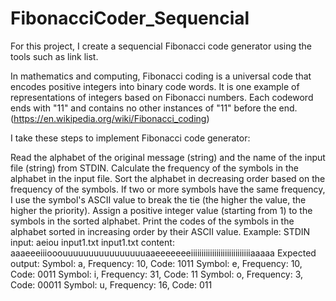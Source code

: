 # FibonacciCoder_Sequencial
For this project, I create a sequencial Fibonacci code generator using the tools such as link list.

In mathematics and computing, Fibonacci coding is a universal code that encodes positive integers into binary code words. It is one example of representations of integers based on Fibonacci numbers. Each codeword ends with "11" and contains no other instances of "11" before the end. (https://en.wikipedia.org/wiki/Fibonacci_coding)

I take these steps to implement Fibonacci code generator:

Read the alphabet of the original message (string) and the name of the input file (string) from STDIN.
Calculate the frequency of the symbols in the alphabet in the input file. 
Sort the alphabet in decreasing order based on the frequency of the symbols. If two or more symbols have the same frequency, I use the symbol's ASCII value to break the tie (the higher the value, the higher the priority).
Assign a positive integer value (starting from 1) to the symbols in the sorted alphabet. 
Print the codes of the symbols in the alphabet sorted in increasing order by their ASCII value.
Example:
STDIN input:
aeiou 
input1.txt
input1.txt content:
aaaeeeiiiooouuuuuuuuuuuuuuuuaaeeeeeeeiiiiiiiiiiiiiiiiiiiiiiiiiiiiaaaaa
Expected output:
Symbol: a, Frequency: 10, Code: 1011
Symbol: e, Frequency: 10, Code: 0011
Symbol: i, Frequency: 31, Code: 11
Symbol: o, Frequency: 3, Code: 00011
Symbol: u, Frequency: 16, Code: 011
